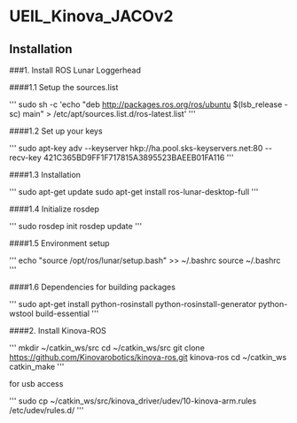 # UEIL_Kinova_JACOv2

## Installation 

###1. Install ROS Lunar Loggerhead

####1.1 Setup the sources.list

'''
sudo sh -c 'echo "deb http://packages.ros.org/ros/ubuntu $(lsb_release -sc) main" > /etc/apt/sources.list.d/ros-latest.list'
'''

####1.2 Set up your keys

'''
sudo apt-key adv --keyserver hkp://ha.pool.sks-keyservers.net:80 --recv-key 421C365BD9FF1F717815A3895523BAEEB01FA116
'''

####1.3 Installation

'''
sudo apt-get update
sudo apt-get install ros-lunar-desktop-full
'''

####1.4 Initialize rosdep

'''
sudo rosdep init
rosdep update
'''

####1.5 Environment setup

'''
echo "source /opt/ros/lunar/setup.bash" >> ~/.bashrc
source ~/.bashrc
'''

####1.6 Dependencies for building packages

'''
sudo apt-get install python-rosinstall python-rosinstall-generator python-wstool build-essential
'''

####2. Install Kinova-ROS

'''
mkdir ~/catkin_ws/src
cd ~/catkin_ws/src
git clone https://github.com/Kinovarobotics/kinova-ros.git kinova-ros
cd ~/catkin_ws
catkin_make
'''

for usb access

'''
sudo cp ~/catkin_ws/src/kinova_driver/udev/10-kinova-arm.rules /etc/udev/rules.d/
'''



